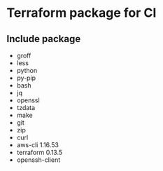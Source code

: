 # Terraform package for CI

## Include package

- groff
- less
- python
- py-pip
- bash
- jq
- openssl
- tzdata
- make
- git
- zip
- curl
- aws-cli 1.16.53
- terraform 0.13.5
- openssh-client
